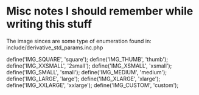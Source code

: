 # Misc notes I should remember while writing this stuff

The image sinces are some type of enumeration found in: include/derivative_std_params.inc.php

define('IMG_SQUARE', 'square');
define('IMG_THUMB', 'thumb');
define('IMG_XXSMALL', '2small');
define('IMG_XSMALL', 'xsmall');
define('IMG_SMALL', 'small');
define('IMG_MEDIUM', 'medium');
define('IMG_LARGE', 'large');
define('IMG_XLARGE', 'xlarge');
define('IMG_XXLARGE', 'xxlarge');
define('IMG_CUSTOM', 'custom');


